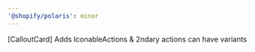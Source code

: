 ```yaml
---
'@shopify/polaris': minor
---
```


[CalloutCard] Adds IconableActions & 2ndary actions can have variants
